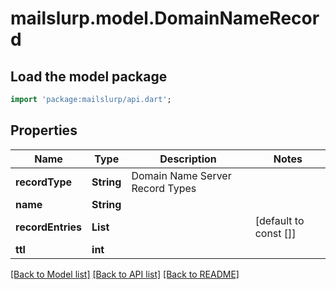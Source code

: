 # mailslurp.model.DomainNameRecord

## Load the model package
```dart
import 'package:mailslurp/api.dart';
```

## Properties
Name | Type | Description | Notes
------------ | ------------- | ------------- | -------------
**recordType** | **String** | Domain Name Server Record Types | 
**name** | **String** |  | 
**recordEntries** | **List<String>** |  | [default to const []]
**ttl** | **int** |  | 

[[Back to Model list]](../README#documentation-for-models) [[Back to API list]](../README#documentation-for-api-endpoints) [[Back to README]](../README)


